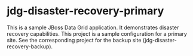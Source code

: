 jdg-disaster-recovery-primary
=============================

This is a sample JBoss Data Grid application. It demonstrates disaster recovery capabilities. This project is a sample configuration for a primary site. See the corresponding project for the backup site (jdg-disaster-recovery-backup).
